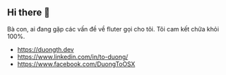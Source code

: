 ## Hi there 👋

Bà con, ai đang gặp các vấn đề về fluter gọi cho tôi. Tôi cam kết chữa khỏi 100%.

+ https://duongth.dev
+ https://www.linkedin.com/in/to-duong/
+ https://www.facebook.com/DuongToOSX
